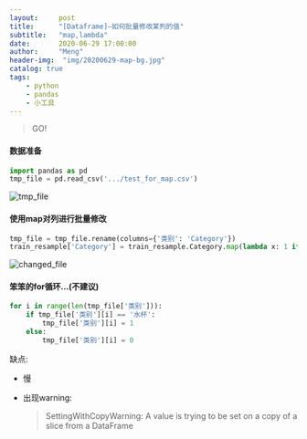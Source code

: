```yaml
---
layout:     post
title:      "[Dataframe]—如何批量修改某列的值"
subtitle:   "map,lambda"
date:       2020-06-29 17:00:00
author:     "Meng"
header-img:  "img/20200629-map-bg.jpg"
catalog: true
tags:
    - python
    - pandas
    - 小工具
---
```


> GO!

#### 数据准备

```python
import pandas as pd 
tmp_file = pd.read_csv('.../test_for_map.csv')
```

![tmp_file](https://tva1.sinaimg.cn/large/007S8ZIlly1gg9a5zzcz1j306o0b80t3.jpg)

#### 使用map对列进行批量修改

```python
tmp_file = tmp_file.rename(columns={'类别': 'Category'})
train_resample['Category'] = train_resample.Category.map(lambda x: 1 if x =='水杯' else 0)
```

![changed_file](https://tva1.sinaimg.cn/large/007S8ZIlly1gg9bi15czxj307c09wgls.jpg)


#### 笨笨的for循环...(不建议)

```python
for i in range(len(tmp_file['类别'])):   
    if tmp_file['类别'][i] == '水杯':
        tmp_file['类别'][i] = 1
    else:
        tmp_file['类别'][i] = 0
```

缺点:

- 慢

- 出现warning:

  >SettingWithCopyWarning: 
  >A value is trying to be set on a copy of a slice from a DataFrame


